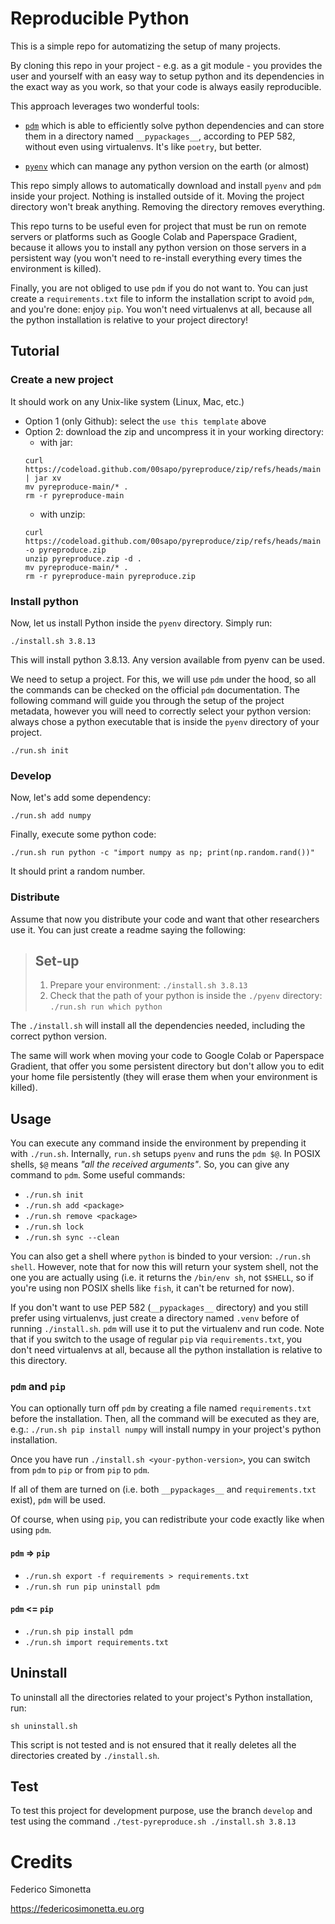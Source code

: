 # Reproducible Python

This is a simple repo for automatizing the setup of many projects.

By cloning this repo in your project - e.g. as a git module - you provides the
user and yourself with an easy way to setup python and its dependencies in the
exact way as you work, so that your code is always easily reproducible.

This approach leverages two wonderful tools:

* [`pdm`](https://github.com/pdm-project/pdm) which is able to efficiently
  solve python dependencies and can store them in a directory named
  `__pypackages__`, according to PEP 582, without even using virtualenvs. It's
  like `poetry`, but better.

* [`pyenv`](https://github.com/pyenv/pyenv) which can manage any python version
  on the earth (or almost)

This repo simply allows to automatically download and install `pyenv` and `pdm`
inside your project. Nothing is installed outside of it. Moving the project
directory won't break anything. Removing the directory removes everything.

This repo turns to be useful even for project that must be run on remote
servers or platforms such as Google Colab and Paperspace Gradient, because it
allows you to install any python version on those servers in a persistent way
(you won't need to re-install everything every times the environment is
killed).

Finally, you are not obliged to use `pdm` if you do not want to. You can just create
a `requirements.txt` file to inform the installation script to avoid `pdm`, and
you're done: enjoy `pip`. You won't need virtualenvs at all, because all the python 
installation is relative to your project directory!

## Tutorial

### Create a new project
It should work on any Unix-like system (Linux, Mac, etc.)

* Option 1 (only Github): select the `use this template` above
* Option 2: download the zip and uncompress it in your working directory:
  * with jar:
  ```shell
  curl https://codeload.github.com/00sapo/pyreproduce/zip/refs/heads/main | jar xv
  mv pyreproduce-main/* .
  rm -r pyreproduce-main
  ```
  * with unzip:
  ```shell
  curl https://codeload.github.com/00sapo/pyreproduce/zip/refs/heads/main -o pyreproduce.zip 
  unzip pyreproduce.zip -d .
  mv pyreproduce-main/* .
  rm -r pyreproduce-main pyreproduce.zip
  ```

### Install python
Now, let us install Python inside the `pyenv` directory. Simply run:
```
./install.sh 3.8.13
```
This will install python 3.8.13. Any version available from pyenv can be used.

We need to setup a project. For this, we will use `pdm` under the hood, so all
the commands can be checked on the official `pdm` documentation. The following
command will guide you through the setup of the project metadata, however you
will need to correctly select your python version: always chose a python
executable that is inside the `pyenv` directory of your project.
```
./run.sh init
```

### Develop
Now, let's add some dependency:
```
./run.sh add numpy
```

Finally, execute some python code:
```
./run.sh run python -c "import numpy as np; print(np.random.rand())"
```

It should print a random number.

### Distribute
Assume that now you distribute your code and want that other researchers use
it. You can just create a readme saying the following:

> ## Set-up
> 1. Prepare your environment: `./install.sh 3.8.13`
> 2. Check that the path of your python is inside the `./pyenv` directory:
>    `./run.sh run which python`

The `./install.sh` will install all the dependencies needed, including the
correct python version.

The same will work when moving your code to Google Colab or Paperspace
Gradient, that offer you some persistent directory but don't allow you to edit
your home file persistently (they will erase them when your environment is
killed).

## Usage

You can execute any command inside the environment by prepending it with
`./run.sh`. Internally, `run.sh` setups `pyenv` and runs the `pdm $@`. In POSIX
shells, `$@` means _"all the received arguments"_. So, you can give any command
to `pdm`. Some useful commands:

* `./run.sh init`
* `./run.sh add <package>`
* `./run.sh remove <package>`
* `./run.sh lock`
* `./run.sh sync --clean`

You can also get a shell where `python` is binded to your version:
`./run.sh shell`. However, note that for now this will return your system
shell, not the one you are actually using (i.e. it returns the `/bin/env sh`,
not `$SHELL`, so if you're using non POSIX shells like `fish`, it can't be
returned for now).

If you don't want to use PEP 582 (`__pypackages__` directory) and you still
prefer using virtualenvs, just create a directory named `.venv` before of
running `./install.sh`. `pdm` will use it to put the virtualenv and run code.
Note that if you switch to the usage of regular `pip` via `requirements.txt`, you
don't need virtualenvs at all, because all the python installation is relative
to this directory.

### `pdm` and `pip`

You can optionally turn off `pdm` by creating a file named `requirements.txt`
before the installation. Then, all the command will be executed as they are, e.g.:
`./run.sh pip install numpy` will install numpy in your project's python 
installation.

Once you have run `./install.sh <your-python-version>`, you can switch from
`pdm` to `pip` or from `pip` to `pdm`. 

If all of them are turned on (i.e. both `__pypackages__` and `requirements.txt`
exist), `pdm` will be used.

Of course, when using `pip`, you can redistribute your code exactly like when
using `pdm`.

#### `pdm` => `pip`

* `./run.sh export -f requirements > requirements.txt`
* `./run.sh run pip uninstall pdm`

#### `pdm` <= `pip`

* `./run.sh pip install pdm`
* `./run.sh import requirements.txt`

## Uninstall

To uninstall all the directories related to your project's Python installation,
run:

`sh uninstall.sh`

This script is not tested and is not ensured that it really deletes all the
directories created by `./install.sh`.

## Test

To test this project for development purpose, use the branch `develop` and test
using the command `./test-pyreproduce.sh ./install.sh 3.8.13`

# Credits

Federico Simonetta

https://federicosimonetta.eu.org
